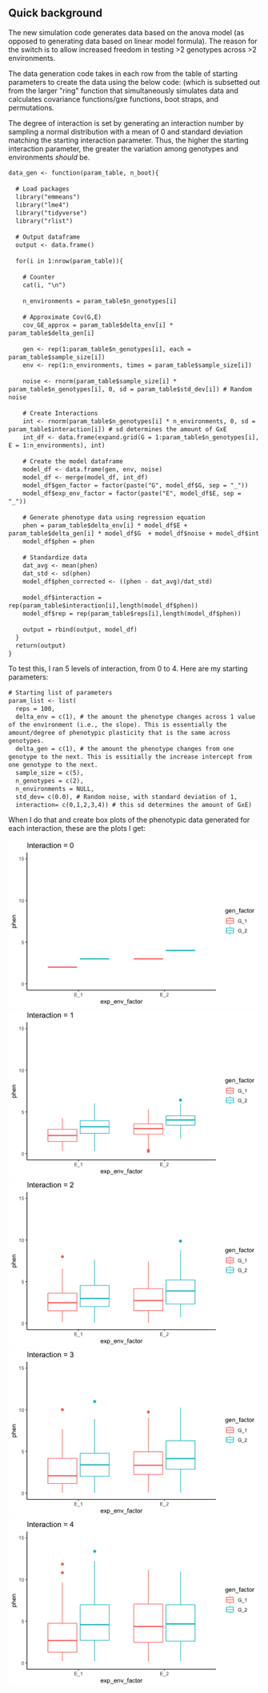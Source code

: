 ## Quick background

The new simulation code generates data based on the anova model (as opposed to generating data based on linear model formula). The reason for the switch is to allow increased freedom in testing >2 genotypes across >2 environments.

The data generation code takes in each row from the table of starting parameters to create the data using the below code: (which is subsetted out from the larger "ring" function that simultaneously simulates data and calculates covariance functions/gxe functions, boot straps, and permutations.

The degree of interaction is set by generating an interaction number by sampling a normal distribution with a mean of 0 and standard deviation matching the starting interaction parameter. 
Thus, the higher the starting interaction parameter, the greater the variation among genotypes and environments *should* be. 

```(data generation)
data_gen <- function(param_table, n_boot){

  # Load packages
  library("emmeans")
  library("lme4")
  library("tidyverse")
  library("rlist")
  
  # Output dataframe
  output <- data.frame()
  
  for(i in 1:nrow(param_table)){
    
    # Counter
    cat(i, "\n")
    
    n_environments = param_table$n_genotypes[i]
    
    # Approximate Cov(G,E)
    cov_GE_approx = param_table$delta_env[i] * param_table$delta_gen[i]
    
    gen <- rep(1:param_table$n_genotypes[i], each = param_table$sample_size[i])
    env <- rep(1:n_environments, times = param_table$sample_size[i]) 
    
    noise <- rnorm(param_table$sample_size[i] * param_table$n_genotypes[i], 0, sd = param_table$std_dev[i]) # Random noise
    
    # Create Interactions
    int <- rnorm(param_table$n_genotypes[i] * n_environments, 0, sd = param_table$interaction[i]) # sd determines the amount of GxE
    int_df <- data.frame(expand.grid(G = 1:param_table$n_genotypes[i], E = 1:n_environments), int)
    
    # Create the model dataframe 
    model_df <- data.frame(gen, env, noise)
    model_df <- merge(model_df, int_df)
    model_df$gen_factor = factor(paste("G", model_df$G, sep = "_"))
    model_df$exp_env_factor = factor(paste("E", model_df$E, sep = "_"))
    
    # Generate phenotype data using regression equation
    phen = param_table$delta_env[i] * model_df$E + param_table$delta_gen[i] * model_df$G  + model_df$noise + model_df$int
    model_df$phen = phen
    
    # Standardize data
    dat_avg <- mean(phen) 
    dat_std <- sd(phen)
    model_df$phen_corrected <- ((phen - dat_avg)/dat_std)
    
    model_df$interaction = rep(param_table$interaction[i],length(model_df$phen))
    model_df$rep = rep(param_table$reps[i],length(model_df$phen))
    
    output = rbind(output, model_df)
  }
  return(output)
}    

```
To test this, I ran 5 levels of interaction, from 0 to 4. Here are my starting parameters: 

```(starters)
# Starting list of parameters
param_list <- list(
  reps = 100,
  delta_env = c(1), # the amount the phenotype changes across 1 value of the environment (i.e., the slope). This is essentially the amount/degree of phenotypic plasticity that is the same across genotypes.
  delta_gen = c(1), # the amount the phenotype changes from one genotype to the next. This is essitially the increase intercept from one genotype to the next.
  sample_size = c(5), 
  n_genotypes = c(2),
  n_environments = NULL,
  std_dev= c(0.0), # Random noise, with standard deviation of 1,
  interaction= c(0,1,2,3,4)) # this sd determines the amount of GxE)

```
When I do that and create box plots of the phenotypic data generated for each interaction, these are the plots I get: 

![image](https://github.com/RCN-ECS/CnGV/blob/master/results/notebook_figs/int0.png)
![image](https://github.com/RCN-ECS/CnGV/blob/master/results/notebook_figs/int1.png)
![image](https://github.com/RCN-ECS/CnGV/blob/master/results/notebook_figs/int2.png)
![image](https://github.com/RCN-ECS/CnGV/blob/master/results/notebook_figs/int3.png)
![image](https://github.com/RCN-ECS/CnGV/blob/master/results/notebook_figs/int4.png)

